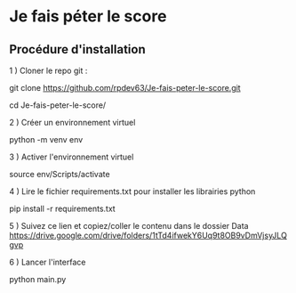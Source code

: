 # Je fais péter le score



## Procédure d'installation 

1 ) Cloner le repo git :    

  git clone https://github.com/rpdev63/Je-fais-peter-le-score.git  
  
  cd Je-fais-peter-le-score/

2 ) Créer un environnement virtuel 

  python -m venv env
  
3 ) Activer l'environnement virtuel

  source env/Scripts/activate
  
4 ) Lire le fichier requirements.txt pour installer les librairies python

  pip install -r requirements.txt
  
5 ) Suivez ce lien et copiez/coller le contenu dans le dossier Data 
https://drive.google.com/drive/folders/1tTd4ifwekY6Uq9t8OB9vDmVjsyJLQgvp
  
6 ) Lancer l'interface

  python main.py
